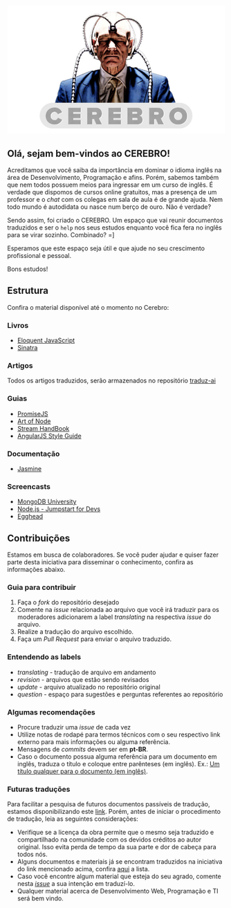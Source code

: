 ![Logo Cerebro](logo-cerebro.jpg "Cerebro")

## Olá, sejam bem-vindos ao CEREBRO!

Acreditamos que você saiba da importância em dominar o idioma inglês na área de Desenvolvimento, Programação e afins. Porém, sabemos também que nem todos possuem meios para ingressar em um curso de inglês. É verdade que dispomos de cursos online gratuitos, mas a presença de um professor e o _chat_ com os colegas em sala de aula é de grande ajuda. Nem todo mundo é autodidata ou nasce num berço de ouro. Não é verdade?

Sendo assim, foi criado o CEREBRO. Um espaço que vai reunir documentos traduzidos e ser o `help` nos seus estudos enquanto você fica fera no inglês para se virar sozinho. Combinado? =]

Esperamos que este espaço seja útil e que ajude no seu crescimento profissional e pessoal.

Bons estudos!

## Estrutura

Confira o material disponível até o momento no Cerebro:

### Livros
- [Eloquent JavaScript](https://github.com/cerebrobr/eloquente-javascript)
- [Sinatra](https://github.com/cerebrobr/sinatra-book)

### Artigos
Todos os artigos traduzidos, serão armazenados no repositório [traduz-ai](https://github.com/cerebrobr/traduz-ai)

### Guias
- [PromiseJS](https://github.com/cerebrobr/promiseJS.br)
- [Art of Node](https://github.com/cerebrobr/art-of-node/blob/master/readme.pt-br.md)
- [Stream HandBook](https://github.com/cerebrobr/stream-handbook)
- [AngularJS Style Guide](https://github.com/cerebrobr/angularjs-style-guide/blob/master/README-pt-br.md)

### Documentação
- [Jasmine](https://github.com/cerebrobr/jasmine-br-docs)

### Screencasts
- [MongoDB University](https://github.com/cerebrobr/mongodb-university-brasil)
- [Node.js - Jumpstart for Devs](https://github.com/cerebrobr/nodejs-jumpstart-for-devs-legendasPTBR)
- [Egghead](https://github.com/cerebrobr/egghead.br)


## Contribuições

Estamos em busca de colaboradores. Se você puder ajudar e quiser fazer parte desta iniciativa para disseminar o conhecimento, confira as informações abaixo.

### Guia para contribuir

1. Faça o *fork* do repositório desejado
2. Comente na *issue* relacionada ao arquivo que você irá traduzir para os moderadores adicionarem a label *translating* na respectiva *issue* do arquivo.
3. Realize a tradução do arquivo escolhido.
5. Faça um *Pull Request* para enviar o arquivo traduzido.


### Entendendo as labels

- *translating* - tradução de arquivo em andamento
- *revision*    - arquivos que estão sendo revisados
- *update*      - arquivo atualizado no repositório original
- *question*    - espaço para sugestões e perguntas referentes ao repositório


### Algumas recomendações

- Procure traduzir uma *issue* de cada vez
- Utilize notas de rodapé para termos técnicos com o seu respectivo link externo para mais informações ou alguma referência.
- Mensagens de *commits* devem ser em **pt-BR**.
- Caso o documento possua alguma referência para um documento em inglês, traduza o título e coloque entre parênteses (em inglês). Ex.: [Um título qualquer para o documento (em inglês)](http://www.linkparaodocumento.com).


### Futuras traduções

Para facilitar a pesquisa de futuros documentos passíveis de tradução, estamos disponibilizando este [link](http://resrc.io/list/10/list-of-free-programming-books/). Porém, antes de iniciar o procedimento de tradução, leia as seguintes considerações:

- Verifique se a licença da obra permite que o mesmo seja traduzido e compartilhado na comunidade com os devidos créditos ao autor original. Isso evita perda de tempo da sua parte e dor de cabeça para todos nós. 
- Alguns documentos e materiais já se encontram traduzidos na iniciativa do link mencionado acima, confira [aqui](https://github.com/vhf/free-programming-books/blob/master/free-programming-books-pt_BR.md) a lista.
- Caso você encontre algum material que esteja do seu agrado, comente nesta [_issue_](https://github.com/cerebrobr/cerebro/issues/2) a sua intenção em traduzí-lo.
- Qualquer material acerca de Desenvolvimento Web, Programação e TI será bem vindo.
